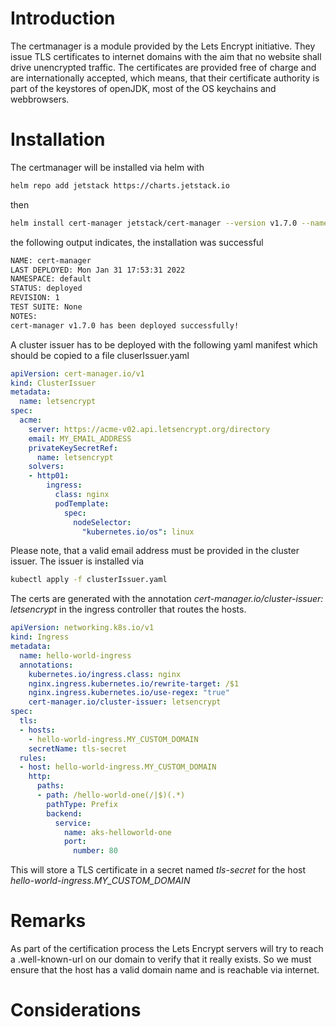 # Introduction
The certmanager is a module provided by the Lets Encrypt initiative. They issue TLS certificates to internet domains with the aim that no website shall drive unencrypted traffic. The certificates are provided free of charge and are internationally accepted, which means, that their certificate authority is part of the keystores of openJDK, most of the OS keychains and webbrowsers.
# Installation
The certmanager will be installed via helm with
```bash
helm repo add jetstack https://charts.jetstack.io
```
then
```bash
helm install cert-manager jetstack/cert-manager --version v1.7.0 --namespace default --set installCRDs=true --set nodeSelector."kubernetes\.io/os"=linux
```
the following output indicates, the installation was successful
```bash 
NAME: cert-manager
LAST DEPLOYED: Mon Jan 31 17:53:31 2022
NAMESPACE: default
STATUS: deployed
REVISION: 1
TEST SUITE: None
NOTES:
cert-manager v1.7.0 has been deployed successfully!
```
A cluster issuer has to be deployed with the following yaml manifest which should be copied to a file cluserIssuer.yaml
```yaml
apiVersion: cert-manager.io/v1
kind: ClusterIssuer
metadata:
  name: letsencrypt
spec:
  acme:
    server: https://acme-v02.api.letsencrypt.org/directory
    email: MY_EMAIL_ADDRESS
    privateKeySecretRef:
      name: letsencrypt
    solvers:
    - http01:
        ingress:
          class: nginx
          podTemplate:
            spec:
              nodeSelector:
                "kubernetes.io/os": linux
```
Please note, that a valid email address must be provided in the cluster issuer.
The issuer is installed via
```bash
kubectl apply -f clusterIssuer.yaml
```
The certs are generated with the annotation  _cert-manager.io/cluster-issuer: letsencrypt_ in the ingress controller that routes the hosts.
```yaml
apiVersion: networking.k8s.io/v1
kind: Ingress
metadata:
  name: hello-world-ingress
  annotations:
    kubernetes.io/ingress.class: nginx
    nginx.ingress.kubernetes.io/rewrite-target: /$1
    nginx.ingress.kubernetes.io/use-regex: "true"
    cert-manager.io/cluster-issuer: letsencrypt
spec:
  tls:
  - hosts:
    - hello-world-ingress.MY_CUSTOM_DOMAIN
    secretName: tls-secret
  rules:
  - host: hello-world-ingress.MY_CUSTOM_DOMAIN
    http:
      paths:
      - path: /hello-world-one(/|$)(.*)
        pathType: Prefix
        backend:
          service:
            name: aks-helloworld-one
            port:
              number: 80
```
This will store a TLS certificate in a secret named _tls-secret_ for the host _hello-world-ingress.MY_CUSTOM_DOMAIN_
# Remarks
As part of the certification process the Lets Encrypt servers will try to reach a .well-known-url on our domain to verify that it really exists. So we must ensure that the host has a valid domain name and is reachable via internet. 
# Considerations
